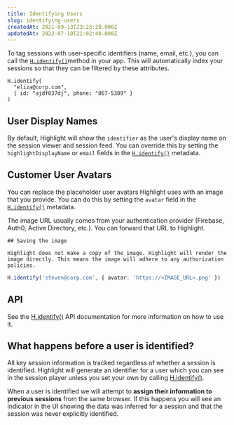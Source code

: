 ```yaml
---
title: Identifying Users
slug: identifying-users
createdAt: 2021-09-13T23:23:20.000Z
updatedAt: 2022-07-19T21:02:40.000Z
---
```


To tag sessions with user-specific identifiers (name, email, etc.), you can call the [`H.identify()`](../../../sdk/client.md#Hinit)method in your app. This will automatically index your sessions so that they can be filtered by these attributes.

```none
H.identify(
  "eliza@corp.com",
  { id: "ajdf837dj", phone: "867-5309" }
)
```

## User Display Names

By default, Highlight will show the `identifier` as the user's display name on the session viewer and session feed. You can override this by setting the `highlightDisplayName` or `email` fields in the [`H.identify()`](../../../sdk/client.md#Hidentify) metadata.

## Customer User Avatars

You can replace the placeholder user avatars Highlight uses with an image that you provide. You can do this by setting the `avatar` field in the [`H.identify()`](../../../sdk/client.md#Hidentify) metadata.

The image URL usually comes from your authentication provider (Firebase, Auth0, Active Directory, etc.). You can forward that URL to Highlight.

```hint
## Saving the image

Highlight does not make a copy of the image. Highlight will render the image directly. This means the image will adhere to any authorization policies.
```

```typescript
H.identify('steven@corp.com', { avatar: 'https://<IMAGE_URL>.png' })
```

## API

See the [H.identify()](../../../sdk/client.md#Hidentify) API documentation for more information on how to use it.

## What happens before a user is identified?

All key session information is tracked regardless of whether a session is identified. Highlight will generate an identifier for a user which you can see in the session player unless you set your own by calling [H.identify()](../../../sdk/client.md#Hidentify).

When a user is identified we will attempt to **assign their information to previous sessions** from the same browser. If this happens you will see an indicator in the UI showing the data was inferred for a session and that the session was never explicitly identified.
